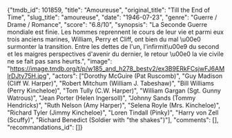 {"tmdb_id": 101859, "title": "Amoureuse", "original_title": "Till the End of Time", "slug_title": "amoureuse", "date": "1946-07-23", "genre": "Guerre / Drame / Romance", "score": "6.8/10", "synopsis": "La Seconde Guerre mondiale est finie. Les hommes reprennent le cours de leur vie et parmi eux trois anciens marines, William, Perry et Cliff, ont bien du mal \u00e0 surmonter la transition. Entre les dettes de l'un, l'infirmit\u00e9 du second et les maigres perspectives d'avenir du dernier, le retour \u00e0 la vie civile ne se fait pas sans heurts.", "image": "https://image.tmdb.org/t/p/w185_and_h278_bestv2/ex3B9ERkFCsjwFJ6AMlrDJty75H.jpg", "actors": ["Dorothy McGuire (Pat Ruscomb)", "Guy Madison (Cliff W. Harper)", "Robert Mitchum (William J. Tabeshaw)", "Bill Williams (Perry Kincheloe)", "Tom Tully (C.W. Harper)", "William Gargan (Sgt. Gunny Watrous)", "Jean Porter (Helen Ingersoll)", "Johnny Sands (Tommy Hendricks)", "Ruth Nelson (Amy Harper)", "Selena Royle (Mrs. Kincheloe)", "Richard Tyler (Jimmy Kincheloe)", "Loren Tindall (Pinky)", "Harry von Zell (Scuffy)", "Richard Benedict (Soldier with \"the shakes\")"], "comments": [], "recommandations_id": []}